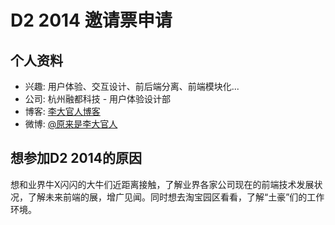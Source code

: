 # D2 2014 邀请票申请

## 个人资料

- 兴趣: 用户体验、交互设计、前后端分离、前端模块化...
- 公司: 杭州融都科技 - 用户体验设计部
- 博客: [李大官人博客](http://www.leestep.cn/)
- 微博: [@原来是李大官人](http://weibo.com/lixian1989)

## 想参加D2 2014的原因

想和业界牛X闪闪的大牛们近距离接触，了解业界各家公司现在的前端技术发展状况，了解未来前端的展，增广见闻。同时想去淘宝园区看看，了解“土豪”们的工作环境。

